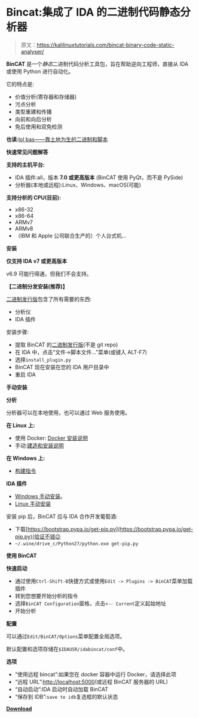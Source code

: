 # Bincat:集成了 IDA 的二进制代码静态分析器

> 原文：<https://kalilinuxtutorials.com/bincat-binary-code-static-analyser/>

**BinCAT** 是一个*静态*二进制代码分析工具包，旨在帮助逆向工程师，直接从 IDA 或使用 Python 进行自动化。

它的特点是:

*   价值分析(寄存器和存储器)
*   污点分析
*   类型重建和传播
*   向前和向后分析
*   免后使用和双免检测

**也读:**[lol bas——靠土地为生的二进制和脚本](https://kalilinuxtutorials.com/lolbas/)

**快速常见问题解答**

**支持的主机平台:**

*   IDA 插件:all，版本 **7.0 或更高版本** (BinCAT 使用 PyQt，而不是 PySide)
*   分析器(本地或远程):Linux、Windows、macOS(可能)

**支持分析的 CPU(目前):**

*   x86-32
*   x86-64
*   ARMv7
*   ARMv8
*   （IBM 和 Apple 公司联合生产的）个人台式机…

**安装**

**仅支持 IDA v7 或更高版本**

v6.9 可能行得通，但我们不会支持。

**【二进制分发安装(推荐)】**

[二进制发行版](https://github.com/airbus-seclab/bincat/releases)包含了所有需要的东西:

*   分析仪
*   IDA 插件

安装步骤:

*   提取 BinCAT 的[二进制发行版](https://github.com/airbus-seclab/bincat/releases)(不是 git repo)
*   在 IDA 中，点击“文件->脚本文件…”菜单(或键入 ALT-F7)
*   选择`install_plugin.py`
*   BinCAT 现在安装在您的 IDA 用户目录中
*   重启 IDA

**手动安装**

**分析**

分析器可以在本地使用，也可以通过 Web 服务使用。

**在 Linux 上:**

*   使用 Docker: [Docker 安装说明](https://github.com/airbus-seclab/bincat/blob/master/doc/install_docker.md)
*   手动:[建造和安装说明](https://github.com/airbus-seclab/bincat/blob/master/doc/install_manual.md)

**在 Windows 上:**

*   [构建指令](https://github.com/airbus-seclab/bincat/blob/master/doc/windows_build.md)

**IDA 插件**

*   [Windows 手动安装](https://github.com/airbus-seclab/bincat/blob/master/doc/plugin_manual_win.md)。
*   [Linux 手动安装](https://github.com/airbus-seclab/bincat/blob/master/doc/install_plugin.md)

安装 pip 后，BinCAT 应与 IDA 合作开发葡萄酒:

*   下载[https://bootstrap.pypa.io/get-pip.py](https://bootstrap.pypa.io/get-pip.py)(验证不错😉
*   `~/.wine/drive_c/Python27/python.exe get-pip.py`

**使用 BinCAT**

**快速启动**

*   通过使用`Ctrl-Shift-B`快捷方式或使用`Edit -> Plugins -> BinCAT`菜单加载插件
*   转到您想要开始分析的指令
*   选择`BinCAT Configuration`窗格，点击`<-- Current`定义起始地址
*   开始分析

**配置**

可以通过`Edit/BinCAT/Options`菜单配置全局选项。

默认配置和选项存储在`$IDAUSR/idabincat/conf`中。

**选项**

*   “使用远程 bincat”:如果您在 docker 容器中运行 Docker，请选择此项
*   “远程 URL”:[http://localhost:5000](http://localhost:5000/)(或远程 BinCAT 服务器的 URL)
*   “自动启动”:IDA 启动时自动加载 BinCAT
*   “保存到 IDB”:`save to idb`复选框的默认状态

[**Download**](https://github.com/airbus-seclab/bincat)